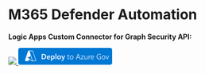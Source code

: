 # M365 Defender Automation

**Logic Apps Custom Connector for Graph Security API:**

<a href="https://portal.azure.com/#create/Microsoft.Template/uri/https%3A%2F%2Fraw.githubusercontent.com%2FSebmolendijk%2FGraphM365DConnector%2Fmain%2Ftemplate%2Fdeploy.bicep" target="_blank">
    <img src="https://aka.ms/deploytoazurebutton"/>
</a>
<a href="https://portal.azure.us/#create/Microsoft.Template/uri/https%3A%2F%2Fraw.githubusercontent.com%2FSebmolendijk%2FGraphM365DConnector%2Fmain%2Ftemplate%2Fdeploy.bicep" target="_blank">
<img src="https://raw.githubusercontent.com/Azure/azure-quickstart-templates/main/1-CONTRIBUTION-GUIDE/images/deploytoazuregov.png"/>
</a>
